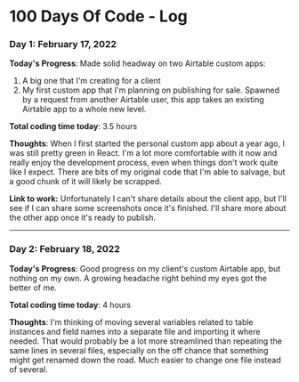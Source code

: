 # 100 Days Of Code - Log

### Day 1: February 17, 2022

**Today's Progress**: Made solid headway on two Airtable custom apps:
1. A big one that I'm creating for a client
1. My first custom app that I'm planning on publishing for sale. Spawned by a request from another Airtable user, this app takes an existing Airtable app to a whole new level.

**Total coding time today**: 3.5 hours

**Thoughts**: When I first started the personal custom app about a year ago, I was still pretty green in React. I'm a lot more comfortable with it now and really enjoy the development process, even when things don't work quite like I expect. There are bits of my original code that I'm able to salvage, but a good chunk of it will likely be scrapped.

**Link to work:** Unfortunately I can't share details about the client app, but I'll see if I can share some screenshots once it's finished. I'll share more about the other app once it's ready to publish.

---

### Day 2: February 18, 2022

**Today's Progress**: Good progress on my client's custom Airtable app, but nothing on my own. A growing headache right behind my eyes got the better of me.

**Total coding time today**: 4 hours

**Thoughts**: I'm thinking of moving several variables related to table instances and field names into a separate file and importing it where needed. That would probably be a lot more streamlined than repeating the same lines in several files, especially on the off chance that something might get renamed down the road. Much easier to change one file instead of several.
